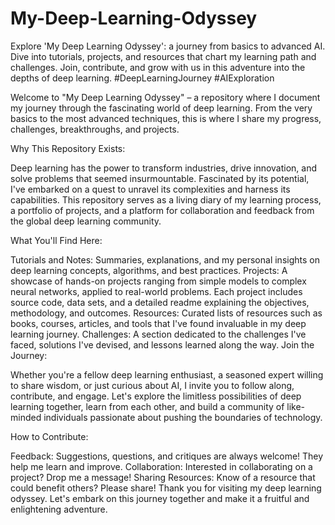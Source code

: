 # My-Deep-Learning-Odyssey
Explore 'My Deep Learning Odyssey': a journey from basics to advanced AI. Dive into tutorials, projects, and resources that chart my learning path and challenges. Join, contribute, and grow with us in this adventure into the depths of deep learning. #DeepLearningJourney #AIExploration


Welcome to "My Deep Learning Odyssey" – a repository where I document my journey through the fascinating world of deep learning. From the very basics to the most advanced techniques, this is where I share my progress, challenges, breakthroughs, and projects.

Why This Repository Exists:

Deep learning has the power to transform industries, drive innovation, and solve problems that seemed insurmountable. Fascinated by its potential, I've embarked on a quest to unravel its complexities and harness its capabilities. This repository serves as a living diary of my learning process, a portfolio of projects, and a platform for collaboration and feedback from the global deep learning community.

What You'll Find Here:

Tutorials and Notes: Summaries, explanations, and my personal insights on deep learning concepts, algorithms, and best practices.
Projects: A showcase of hands-on projects ranging from simple models to complex neural networks, applied to real-world problems. Each project includes source code, data sets, and a detailed readme explaining the objectives, methodology, and outcomes.
Resources: Curated lists of resources such as books, courses, articles, and tools that I've found invaluable in my deep learning journey.
Challenges: A section dedicated to the challenges I've faced, solutions I've devised, and lessons learned along the way.
Join the Journey:

Whether you're a fellow deep learning enthusiast, a seasoned expert willing to share wisdom, or just curious about AI, I invite you to follow along, contribute, and engage. Let's explore the limitless possibilities of deep learning together, learn from each other, and build a community of like-minded individuals passionate about pushing the boundaries of technology.

How to Contribute:

Feedback: Suggestions, questions, and critiques are always welcome! They help me learn and improve.
Collaboration: Interested in collaborating on a project? Drop me a message!
Sharing Resources: Know of a resource that could benefit others? Please share!
Thank you for visiting my deep learning odyssey. Let's embark on this journey together and make it a fruitful and enlightening adventure.

